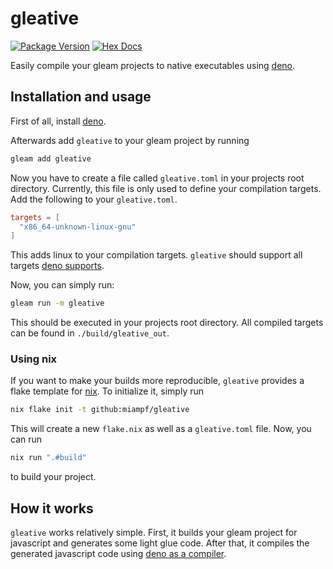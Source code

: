# gleative

[![Package Version](https://img.shields.io/hexpm/v/gleative)](https://hex.pm/packages/gleative)
[![Hex Docs](https://img.shields.io/badge/hex-docs-ffaff3)](https://hexdocs.pm/gleative/)

Easily compile your gleam projects to native executables using [deno](https://deno.com/).

## Installation and usage

First of all, install [deno](https://docs.deno.com/runtime/manual/#install-deno).

Afterwards add `gleative` to your gleam project by running

```sh
gleam add gleative
```

Now you have to create a file called `gleative.toml` in your projects root directory.
Currently, this file is only used to define your compilation targets. Add the following to your
`gleative.toml`.

```toml
targets = [
  "x86_64-unknown-linux-gnu"
]
```

This adds linux to your compilation targets. `gleative` should support all targets
[deno supports](https://docs.deno.com/runtime/manual/tools/compiler#cross-compilation).

Now, you can simply run:

```sh
gleam run -m gleative
```

This should be executed in your projects root directory. All compiled targets can be found in
`./build/gleative_out`.

### Using nix

If you want to make your builds more reproducible, `gleative` provides a flake template for
[nix](https://nixos.org/). To initialize it, simply run

```sh
nix flake init -t github:miampf/gleative
```

This will create a new `flake.nix` as well as a `gleative.toml` file. Now, you can run

```sh
nix run ".#build"
```

to build your project.

## How it works

`gleative` works relatively simple. First, it builds your gleam project for javascript and generates
some light glue code. After that, it compiles the generated javascript code using 
[deno as a compiler](https://docs.deno.com/runtime/manual/tools/compiler).
